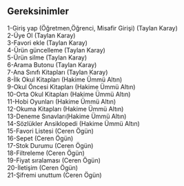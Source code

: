 


## Gereksinimler
1-Giriş yap (Öğretmen,Öğrenci, Misafir Girişi) (Taylan Karay)   
2-Üye Ol (Taylan Karay)   
3-Favori ekle (Taylan Karay)  
4-Ürün güncelleme (Taylan Karay)  
5-Ürün silme (Taylan Karay)  
6-Arama Butonu (Taylan Karay)  
7-Ana Sınıfı Kitapları (Taylan Karay)  
8-İlk Okul Kitapları (Hakime Ümmü Altın)  
9-Okul Öncesi Kitapları (Hakime Ümmü Altın)  
10-Orta Okul Kitapları (Hakime Ümmü Altın)  
11-Hobi Oyunları (Hakime Ümmü Altın)  
12-Okuma Kitapları (Hakime Ümmü Altın)  
13-Deneme Sınavları(Hakime Ümmü Altın)   
14-Sözlükler Ansiklopedi (Hakime Ümmü Altın)  
15-Favori Listesi (Ceren Ögün)  
16-Sepet (Ceren Ögün)  
17-Stok Durumu (Ceren Ögün)  
18-Filtreleme (Ceren Ögün)  
19-Fiyat sıralaması (Ceren Ögün)  
20-İletişim (Ceren Ögün)  
21-Şifremi unuttum (Ceren Ögün)  
